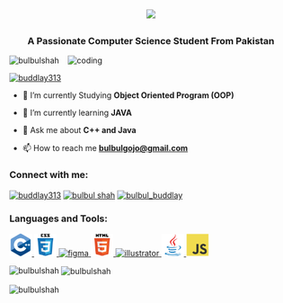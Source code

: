<h1 align="center">
    <img src="https://readme-typing-svg.herokuapp.com/?font=Righteous&color=7A5AE4&random=falsesize=35&center=true&vCenter=true&width=500&height=70&duration=2000&lines=Hi+There!+👋;+I'm+Bulbul+Shah+👨🏻‍💻;+19+Year+Old;+BSCS+Student🎓" />
</h1>
<h3 align="center">A Passionate Computer Science Student From Pakistan</h3>
<img align="right" alt="coding" width="400" src="https://user-images.githubusercontent.com/55389276/140866485-8fb1c876-9a8f-4d6a-98dc-08c4981eaf70.gif">
<p align="left"> <img src="https://komarev.com/ghpvc/?username=bulbulshah&label=Profile%20views&color=0e75b6&style=flat" alt="bulbulshah" /> </p>

<p align="left"> <a href="https://twitter.com/buddlay313" target="blank"><img src="https://img.shields.io/twitter/follow/buddlay313?logo=twitter&style=for-the-badge" alt="buddlay313" /></a> </p>

- 🔭 I’m currently Studying **Object Oriented Program (OOP)**

- 🌱 I’m currently learning **JAVA**

- 💬 Ask me about **C++ and Java**

- 📫 How to reach me **bulbulgojo@gmail.com**

<h3 align="left">Connect with me:</h3>
<p align="left">
<a href="https://twitter.com/buddlay313" target="blank"><img align="center" src="https://raw.githubusercontent.com/rahuldkjain/github-profile-readme-generator/master/src/images/icons/Social/twitter.svg" alt="buddlay313" height="30" width="40" /></a>
<a href="https://linkedin.com/in/bulbul shah" target="blank"><img align="center" src="https://raw.githubusercontent.com/rahuldkjain/github-profile-readme-generator/master/src/images/icons/Social/linked-in-alt.svg" alt="bulbul shah" height="30" width="40" /></a>
<a href="https://instagram.com/bulbul_buddlay" target="blank"><img align="center" src="https://raw.githubusercontent.com/rahuldkjain/github-profile-readme-generator/master/src/images/icons/Social/instagram.svg" alt="bulbul_buddlay" height="30" width="40" /></a>
</p>

<h3 align="left">Languages and Tools:</h3>
<p align="left"> <a href="https://www.w3schools.com/cpp/" target="_blank" rel="noreferrer"> <img src="https://raw.githubusercontent.com/devicons/devicon/master/icons/cplusplus/cplusplus-original.svg" alt="cplusplus" width="40" height="40"/> </a> <a href="https://www.w3schools.com/css/" target="_blank" rel="noreferrer"> <img src="https://raw.githubusercontent.com/devicons/devicon/master/icons/css3/css3-original-wordmark.svg" alt="css3" width="40" height="40"/> </a> <a href="https://www.figma.com/" target="_blank" rel="noreferrer"> <img src="https://www.vectorlogo.zone/logos/figma/figma-icon.svg" alt="figma" width="40" height="40"/> </a> <a href="https://www.w3.org/html/" target="_blank" rel="noreferrer"> <img src="https://raw.githubusercontent.com/devicons/devicon/master/icons/html5/html5-original-wordmark.svg" alt="html5" width="40" height="40"/> </a> <a href="https://www.adobe.com/in/products/illustrator.html" target="_blank" rel="noreferrer"> <img src="https://www.vectorlogo.zone/logos/adobe_illustrator/adobe_illustrator-icon.svg" alt="illustrator" width="40" height="40"/> </a> <a href="https://www.java.com" target="_blank" rel="noreferrer"> <img src="https://raw.githubusercontent.com/devicons/devicon/master/icons/java/java-original.svg" alt="java" width="40" height="40"/> </a> <a href="https://developer.mozilla.org/en-US/docs/Web/JavaScript" target="_blank" rel="noreferrer"> <img src="https://raw.githubusercontent.com/devicons/devicon/master/icons/javascript/javascript-original.svg" alt="javascript" width="40" height="40"/> </a> </p>

<p><img align="left" src="https://github-readme-stats.vercel.app/api/top-langs?username=bulbulshah&show_icons=true&locale=en&layout=compact" alt="bulbulshah" /></p>

<p>&nbsp;<img align="center" src="https://github-readme-stats.vercel.app/api?username=bulbulshah&show_icons=true&locale=en" alt="bulbulshah" /></p>

<p><img align="center" src="https://github-readme-streak-stats.herokuapp.com/?user=bulbulshah&" alt="bulbulshah" /></p>

